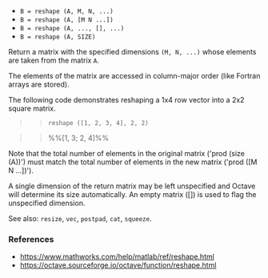 * `B = reshape (A, M, N, ...)`
* `B = reshape (A, [M N ...])`
* `B = reshape (A, ..., [], ...)`
* `B = reshape (A, SIZE)`

Return a matrix with the specified dimensions `(M, N, ...)` whose
elements are taken from the matrix `A`.

The elements of the matrix are accessed in column-major order (like
Fortran arrays are stored).

The following code demonstrates reshaping a 1x4 row vector into a
2x2 square matrix.

>> `reshape ([1, 2, 3, 4], 2, 2)`

>> %%[1, 3; 2, 4]%%

Note that the total number of elements in the original matrix
('prod (size (A))') must match the total number of elements in the
new matrix ('prod ([M N ...])').

A single dimension of the return matrix may be left unspecified and
Octave will determine its size automatically.  An empty matrix ([])
is used to flag the unspecified dimension.

See also: `resize`, `vec`, `postpad`, `cat`, `squeeze`.

### References

* https://www.mathworks.com/help/matlab/ref/reshape.html
* https://octave.sourceforge.io/octave/function/reshape.html
